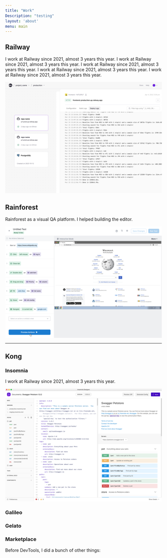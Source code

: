 ```yaml
---
title: "Work"
Description: "testing"
layout: 'about'
menu: main
---
```


## Railway
I work at Railway since 2021, almost 3 years this year. I work at Railway since 2021, almost 3 years this year. I work at Railway since 2021, almost 3 years this year. I work at Railway since 2021, almost 3 years this year. I work at Railway since 2021, almost 3 years this year.

![image alt test](assets/railway.png)

## Rainforest
Rainforest as a visual QA platform. I helped building the editor.

![image alt test](assets/rainforest.png)

---
## Kong
### Insomnia
I work at Railway since 2021, almost 3 years this year.

![image alt test](assets/insomnia.png)

### Galileo
### Gelato
### Marketplace

Before DevTools, I did a bunch of other things:


